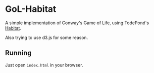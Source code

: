 # GoL-Habitat

A simple implementation of Conway's Game of Life, using TodePond's [Habitat](https://github.com/TodePond/Habitat).

Also trying to use d3.js for some reason.

## Running

Just open `index.html` in your browser.